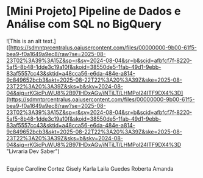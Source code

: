 # [Mini Projeto] Pipeline de Dados e Análise com SQL no BigQuery

![This is an alt text.]([https://sdmntprcentralus.oaiusercontent.com/files/00000000-9b00-61f5-bea9-f0a1649a9ec8/raw?se=2025-08-23T02%3A39%3A15Z&sp=r&sv=2024-08-04&sr=b&scid=afbfcf7f-8220-5af5-8b48-1dde3c19a10f&skoid=38550de5-1fab-49d1-9ebb-83af5557cc43&sktid=a48cca56-e6da-484e-a814-9c849652bcb3&skt=2025-08-22T22%3A20%3A39Z&ske=2025-08-23T22%3A20%3A39Z&sks=b&skv=2024-08-04&sig=rKGicPuWU8%2B97IHDxAGv/iNTiLT/LHMPol24ITF9DX4%3D](https://sdmntprcentralus.oaiusercontent.com/files/00000000-9b00-61f5-bea9-f0a1649a9ec8/raw?se=2025-08-23T02%3A39%3A15Z&sp=r&sv=2024-08-04&sr=b&scid=afbfcf7f-8220-5af5-8b48-1dde3c19a10f&skoid=38550de5-1fab-49d1-9ebb-83af5557cc43&sktid=a48cca56-e6da-484e-a814-9c849652bcb3&skt=2025-08-22T22%3A20%3A39Z&ske=2025-08-23T22%3A20%3A39Z&sks=b&skv=2024-08-04&sig=rKGicPuWU8%2B97IHDxAGv/iNTiLT/LHMPol24ITF9DX4%3D "Livraria Dev Saber")

##

Equipe
Caroline Cortez
Gisely Karla
Laila Guedes
Roberta Amanda
